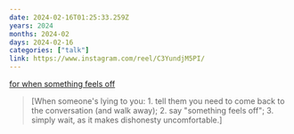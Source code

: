 ```yaml
---
date: 2024-02-16T01:25:33.259Z
years: 2024
months: 2024-02
days: 2024-02-16
categories: ["talk"]
link: https://www.instagram.com/reel/C3YundjM5PI/
---
```

[for when something feels off](https://www.instagram.com/reel/C3YundjM5PI/)

> [When someone's lying to you: 1. tell them you need to come back to the conversation (and walk away); 2. say "something feels off"; 3. simply wait, as it makes dishonesty uncomfortable.]
